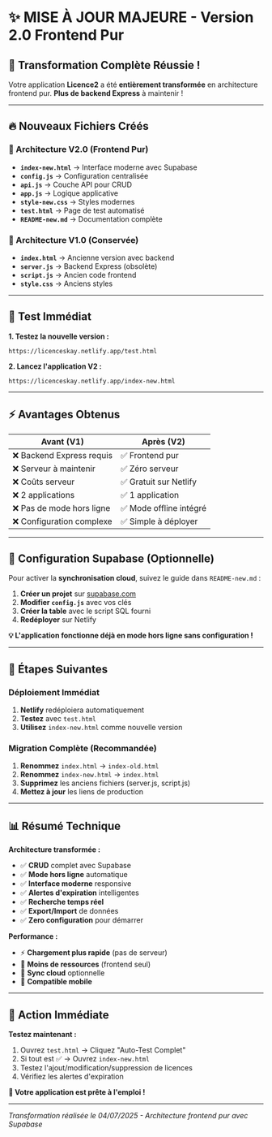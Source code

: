 # ✨ MISE À JOUR MAJEURE - Version 2.0 Frontend Pur

## 🎉 **Transformation Complète Réussie !**

Votre application **Licence2** a été **entièrement transformée** en architecture frontend pur. **Plus de backend Express** à maintenir !

---

## 🔥 **Nouveaux Fichiers Créés**

### **📁 Architecture V2.0 (Frontend Pur)**
- **`index-new.html`** → Interface moderne avec Supabase
- **`config.js`** → Configuration centralisée
- **`api.js`** → Couche API pour CRUD
- **`app.js`** → Logique applicative
- **`style-new.css`** → Styles modernes
- **`test.html`** → Page de test automatisé
- **`README-new.md`** → Documentation complète

### **📁 Architecture V1.0 (Conservée)**
- **`index.html`** → Ancienne version avec backend
- **`server.js`** → Backend Express (obsolète)
- **`script.js`** → Ancien code frontend
- **`style.css`** → Anciens styles

---

## 🧪 **Test Immédiat**

**1. Testez la nouvelle version :**
```
https://licenceskay.netlify.app/test.html
```

**2. Lancez l'application V2 :**
```
https://licenceskay.netlify.app/index-new.html
```

---

## ⚡ **Avantages Obtenus**

| Avant (V1) | Après (V2) |
|------------|------------|
| ❌ Backend Express requis | ✅ Frontend pur |
| ❌ Serveur à maintenir | ✅ Zéro serveur |
| ❌ Coûts serveur | ✅ Gratuit sur Netlify |
| ❌ 2 applications | ✅ 1 application |
| ❌ Pas de mode hors ligne | ✅ Mode offline intégré |
| ❌ Configuration complexe | ✅ Simple à déployer |

---

## 🔧 **Configuration Supabase (Optionnelle)**

Pour activer la **synchronisation cloud**, suivez le guide dans `README-new.md` :

1. **Créer un projet** sur [supabase.com](https://supabase.com)
2. **Modifier `config.js`** avec vos clés
3. **Créer la table** avec le script SQL fourni
4. **Redéployer** sur Netlify

**💡 L'application fonctionne déjà en mode hors ligne sans configuration !**

---

## 🚀 **Étapes Suivantes**

### **Déploiement Immédiat**
1. **Netlify** redéploiera automatiquement
2. **Testez** avec `test.html`
3. **Utilisez** `index-new.html` comme nouvelle version

### **Migration Complète (Recommandée)**
1. **Renommez** `index.html` → `index-old.html`
2. **Renommez** `index-new.html` → `index.html`
3. **Supprimez** les anciens fichiers (server.js, script.js)
4. **Mettez à jour** les liens de production

---

## 📊 **Résumé Technique**

**Architecture transformée :**
- ✅ **CRUD** complet avec Supabase
- ✅ **Mode hors ligne** automatique
- ✅ **Interface moderne** responsive
- ✅ **Alertes d'expiration** intelligentes
- ✅ **Recherche temps réel**
- ✅ **Export/Import** de données
- ✅ **Zero configuration** pour démarrer

**Performance :**
- ⚡ **Chargement plus rapide** (pas de serveur)
- 💾 **Moins de ressources** (frontend seul)
- 🔄 **Sync cloud** optionnelle
- 📱 **Compatible mobile**

---

## 🎯 **Action Immédiate**

**Testez maintenant :**
1. Ouvrez `test.html` → Cliquez "Auto-Test Complet"
2. Si tout est ✅ → Ouvrez `index-new.html`
3. Testez l'ajout/modification/suppression de licences
4. Vérifiez les alertes d'expiration

**🎉 Votre application est prête à l'emploi !**

---

*Transformation réalisée le 04/07/2025 - Architecture frontend pur avec Supabase*
